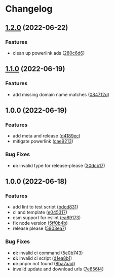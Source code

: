 # Changelog

## [1.2.0](https://github.com/seia-soto/namuwiki-powerlink-mitigation/compare/v1.1.0...v1.2.0) (2022-06-22)


### Features

* clean up powerlink ads ([280c6d6](https://github.com/seia-soto/namuwiki-powerlink-mitigation/commit/280c6d6d1c8da70e8a9833e2cda5774656962859))

## [1.1.0](https://github.com/seia-soto/namuwiki-powerlink-mitigation/compare/v1.0.0...v1.1.0) (2022-06-19)


### Features

* add missing domain name matches ([084712d](https://github.com/seia-soto/namuwiki-powerlink-mitigation/commit/084712d61d207c95f63403e0e74074b17db1a9a0))

## 1.0.0 (2022-06-19)


### Features

* add meta and release ([d4189ec](https://github.com/seia-soto/namuwiki-powerlink-mitigation/commit/d4189ec2b078cb005f5c51fd88095313808b5c2e))
* mitigate powerlink ([cae9213](https://github.com/seia-soto/namuwiki-powerlink-mitigation/commit/cae9213045d3c633b4013e2b6a600d90f5e441f8))


### Bug Fixes

* **ci:** invalid type for release-please ([30dcb17](https://github.com/seia-soto/namuwiki-powerlink-mitigation/commit/30dcb173a6f1ae07c4052e55a130232f7143584d))

## 1.0.0 (2022-06-18)


### Features

* add lint to test script ([bdcd831](https://github.com/seia-soto/userscript-boilderplate/commit/bdcd831e5a4d2a769d666e28e2192e35b21e3014))
* ci and template ([e045317](https://github.com/seia-soto/userscript-boilderplate/commit/e045317ef4efe032500acbc9ae99f610937cbdf3))
* esm support for eslint ([ea89173](https://github.com/seia-soto/userscript-boilderplate/commit/ea8917335b634e976ecaf10f8b5e2f6225593f5a))
* fix node version ([5ff0b4b](https://github.com/seia-soto/userscript-boilderplate/commit/5ff0b4ba2980a996fa2b40853ab2bbbff13dedac))
* release please ([5903ea7](https://github.com/seia-soto/userscript-boilderplate/commit/5903ea7cb93c9d7db2f833745a0049ec5fed799e))


### Bug Fixes

* **ci:** invalid ci command ([5e0b743](https://github.com/seia-soto/userscript-boilderplate/commit/5e0b743caf87d9ed25efa7d010a1a3df35455338))
* **ci:** invalid ci script ([d1ea8b1](https://github.com/seia-soto/userscript-boilderplate/commit/d1ea8b1a4acc61cf3ccd43aa418527b1ec0c35a3))
* **ci:** pnpm not found ([8ba7aad](https://github.com/seia-soto/userscript-boilderplate/commit/8ba7aadadb24e2dc77b3de3abf234d798fe9500a))
* invalid update and download urls ([7e856f4](https://github.com/seia-soto/userscript-boilderplate/commit/7e856f40b390290f3dde7037ee165536e50487aa))
